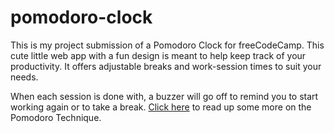# pomodoro-clock

This is my project submission of a Pomodoro Clock for freeCodeCamp. This cute little web app with a fun design is meant to help keep track of your productivity. It offers adjustable breaks and work-session times to suit your needs.

When each session is done with, a buzzer will go off to remind you to start working again or to take a break. [Click here](https://en.wikipedia.org/wiki/Pomodoro_Technique) to read up some more on the Pomodoro Technique.
